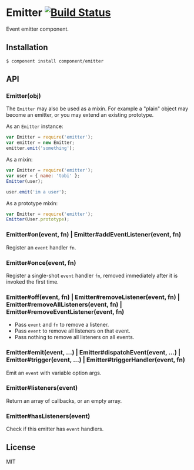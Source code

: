 # Emitter [![Build Status](https://travis-ci.org/component/emitter.png)](https://travis-ci.org/component/emitter)

  Event emitter component.

## Installation

```
$ component install component/emitter
```

## API

### Emitter(obj)

  The `Emitter` may also be used as a mixin. 
  For example a "plain" object may become an emitter, or you may extend an existing prototype.

  As an `Emitter` instance:

```js
var Emitter = require('emitter');
var emitter = new Emitter;
emitter.emit('something');
```

  As a mixin:

```js
var Emitter = require('emitter');
var user = { name: 'tobi' };
Emitter(user);

user.emit('im a user');
```

  As a prototype mixin:

```js
var Emitter = require('emitter');
Emitter(User.prototype);
```

### Emitter#on(event, fn) | Emitter#addEventListener(event, fn) 

  Register an `event` handler `fn`.

### Emitter#once(event, fn)

  Register a single-shot `event` handler `fn`, removed immediately after it is invoked the first time.

### Emitter#off(event, fn) | Emitter#removeListener(event, fn) | Emitter#removeAllListeners(event, fn) | Emitter#removeEventListener(event, fn)

  * Pass `event` and `fn` to remove a listener.
  * Pass `event` to remove all listeners on that event.
  * Pass nothing to remove all listeners on all events.

### Emitter#emit(event, ...) | Emitter#dispatchEvent(event, ...) | Emitter#trigger(event, ...) | Emitter#triggerHandler(event, fn) 

  Emit an `event` with variable option args.

### Emitter#listeners(event)

  Return an array of callbacks, or an empty array.

### Emitter#hasListeners(event)

  Check if this emitter has `event` handlers.

## License

MIT
